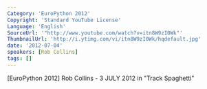 ```yaml
---
Category: 'EuroPython 2012'
Copyright: 'Standard YouTube License'
Language: 'English'
SourceUrl: '"http://www.youtube.com/watch?v=itn8W9zI0Wk"'
ThumbnailUrl: 'http://i.ytimg.com/vi/itn8W9zI0Wk/hqdefault.jpg'
date: '2012-07-04'
speakers: [Rob Collins]
tags: []
---
```

[EuroPython 2012] Rob Collins - 3 JULY 2012 in "Track Spaghetti"

